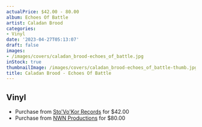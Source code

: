 ```yaml
---
actualPrice: $42.00 - 80.00
album: Echoes Of Battle
artist: Caladan Brood
categories:
- Vinyl
date: '2023-04-27T05:13:07'
draft: false
images:
- /images/covers/caladan_brood-echoes_of_battle.jpg
inStock: true
thumbnailImage: /images/covers/caladan_brood-echoes_of_battle-thumb.jpg
title: Caladan Brood - Echoes Of Battle
---
```


## Vinyl
* Purchase from [Sto'Vo'Kor Records](https://stovokor-records.com/products/caladan-brood-echoes-of-battle) for $42.00
* Purchase from [NWN Productions](http://shop.nwnprod.com/index.php?route=product/product&path=75&product_id=22644&sort=pd.name&order=ASC) for $80.00
